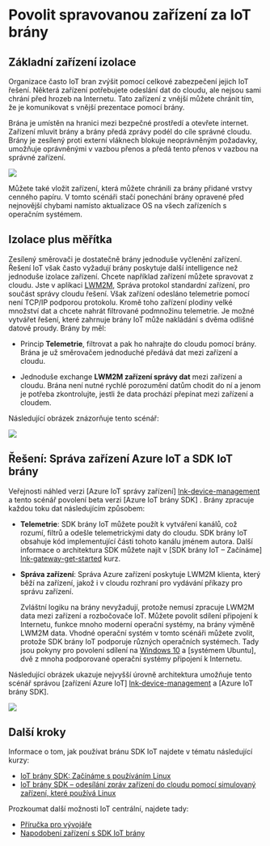 <properties
 pageTitle="Povolit spravovanou zařízení za brány IoT | Microsoft Azure"
 description="Pokyny pro téma pomocí brány IoT vytvořené pomocí SDK brány IoT spolu s zařízení spravuje IoT centrální."
 services="iot-hub"
 documentationCenter=""
 authors="chipalost"
 manager="timlt"
 editor=""/>

<tags
 ms.service="iot-hub"
 ms.devlang="na"
 ms.topic="article"
 ms.tgt_pltfrm="na"
 ms.workload="na"
 ms.date="04/29/2016"
 ms.author="cstreet"/>
 
# <a name="enable-managed-devices-behind-an-iot-gateway"></a>Povolit spravovanou zařízení za IoT brány

## <a name="basic-device-isolation"></a>Základní zařízení izolace

Organizace často IoT bran zvýšit pomocí celkové zabezpečení jejich IoT řešení. Některá zařízení potřebujete odeslání dat do cloudu, ale nejsou sami chrání před hrozeb na Internetu. Tato zařízení z vnější můžete chránit tím, že je komunikovat s vnější prezentace pomocí brány.

Brána je umístěn na hranici mezi bezpečné prostředí a otevřete internet. Zařízení mluvit brány a brány předá zprávy podél do cíle správné cloudu. Brány je zesílený proti externí vláknech blokuje neoprávněným požadavky, umožňuje oprávněnými v vazbou přenos a předá tento přenos v vazbou na správné zařízení.

![][1]

Můžete také vložit zařízení, která můžete chránili za brány přidané vrstvy cenného papíru. V tomto scénáři stačí ponechání brány opravené před nejnovější chybami namísto aktualizace OS na všech zařízeních s operačním systémem.

## <a name="isolation-plus-intelligence"></a>Izolace plus měřítka

Zesílený směrovači je dostatečně brány jednoduše vyčlenění zařízení. Řešení IoT však často vyžadují brány poskytuje další intelligence než jednoduše izolace zařízení. Chcete například zařízení můžete spravovat z cloudu. Jste v aplikaci [LWM2M](https://github.com/OpenMobileAlliance/OMA_LwM2M_for_Developers/wiki), Správa protokol standardní zařízení, pro součást správy cloudu řešení. Však zařízení odesláno telemetrie pomocí není TCP/IP podporou protokolu. Kromě toho zařízení plodiny velké množství dat a chcete nahrát filtrované podmnožinu telemetrie. Je možné vytvářet řešení, které zahrnuje brány IoT může nakládání s dvěma odlišné datové proudy. Brány by měl:

-   Princip **Telemetrie**, filtrovat a pak ho nahrajte do cloudu pomocí brány. Brána je už směrovačem jednoduché předává dat mezi zařízení a cloudu.

-   Jednoduše exchange **LWM2M zařízení správy dat** mezi zařízení a cloudu. Brána není nutné rychlé porozumění datům chodit do ní a jenom je potřeba zkontrolujte, jestli že data prochází přepínat mezi zařízení a cloudem.

Následující obrázek znázorňuje tento scénář:

![][2]

## <a name="the-solution-azure-iot-device-management-and-the-iot-gateway-sdk"></a>Řešení: Správa zařízení Azure IoT a SDK IoT brány 

Veřejnosti náhled verzi [Azure IoT správy zařízení] [ lnk-device-management] a tento scénář povolení beta verzi [Azure IoT brány SDK] . Brány zpracuje každou toku dat následujícím způsobem:

-   **Telemetrie**: SDK brány IoT můžete použít k vytváření kanálů, což rozumí, filtrů a odešle telemetrickými daty do cloudu. SDK brány IoT obsahuje kód implementující části tohoto kanálu jménem autora. Další informace o architektura SDK můžete najít v [SDK brány IoT – Začínáme] [ lnk-gateway-get-started] kurz.

-   **Správa zařízení**: Správa Azure zařízení poskytuje LWM2M klienta, který běží na zařízení, jakož i v cloudu rozhraní pro vydávání příkazy pro správu zařízení.
    
    Zvláštní logiku na brány nevyžadují, protože nemusí zpracuje LWM2M data mezi zařízení a rozbočovače IoT. Můžete povolit sdílení připojení k Internetu, funkce mnoho moderní operační systémy, na brány výměně LWM2M data. Vhodné operační systém v tomto scénáři můžete zvolit, protože SDK brány IoT podporuje různých operačních systémech. Tady jsou pokyny pro povolení sdílení na [Windows 10] a [systémem Ubuntu], dvě z mnoha podporované operační systémy připojení k Internetu.

Následující obrázek ukazuje nejvyšší úrovně architektura umožňuje tento scénář správou [zařízení Azure IoT] [ lnk-device-management] a [Azure IoT brány SDK].

![][3]

## <a name="next-steps"></a>Další kroky

Informace o tom, jak používat bránu SDK IoT najdete v tématu následující kurzy:

- [IoT brány SDK: Začínáme s používáním Linux][lnk-gateway-get-started]
- [IoT brány SDK – odesílání zpráv zařízení do cloudu pomocí simulovaný zařízení, které používá Linux][lnk-gateway-simulated]

Prozkoumat další možnosti IoT centrální, najdete tady:

- [Příručka pro vývojáře][lnk-devguide]
- [Napodobení zařízení s SDK IoT brány][lnk-gateway-simulated]

<!-- Images and links -->
[1]: media/iot-hub-gateway-device-management/overview.png
[2]: media/iot-hub-gateway-device-management/manage.png
[Azure brány IoT SDK]: https://github.com/Azure/azure-iot-gateway-sdk/
[Windows 10]: http://windows.microsoft.com/en-us/windows/using-internet-connection-sharing#1TC=windows-7
[Se systémem Ubuntu]: https://help.ubuntu.com/community/Internet/ConnectionSharing
[3]: media/iot-hub-gateway-device-management/manage_2.png
[lnk-gateway-get-started]: iot-hub-linux-gateway-sdk-get-started.md
[lnk-gateway-simulated]: iot-hub-linux-gateway-sdk-simulated-device.md
[lnk-device-management]: iot-hub-device-management-overview.md

[lnk-devguide]: iot-hub-devguide.md